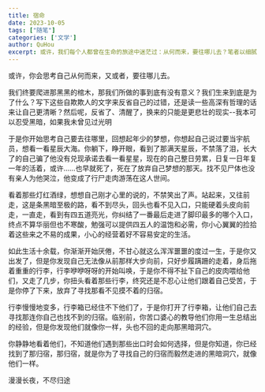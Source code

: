 ```yaml
---
title: 宿命
date: 2023-10-05
tags: ["随笔"]
categories: ['文学']
author: QuHou
excerpt: 或许，我们每个人都曾在生命的旅途中迷茫过：从何而来，要往哪儿去？笔者以细腻的叙述探讨了成长中的挣扎与对梦想的反思。儿时的梦想与成年后的妥协形成鲜明对比，让人感慨理想的破灭似乎在某一天悄无声息地杀死了曾经的自己。于是，漫长的生活变成了在黑暗中摸索前行的过程，选择那些看似最稳妥的道路，小心翼翼地追求生活的安定，直到平凡的日子耗尽了激情与希望。当厌倦取代安稳，新的出发却因重重行李拖累而步履蹒跚，生命变成了一场带着伤痛和牺牲的旅程。行李的象征在故事中渐渐清晰，那是责任、经历、或是留存的理想，最终它们离开了主人，去追寻自己的归宿。而笔者以一种近乎宿命的觉悟得出结论：归宿不在别处，而是那充满未知的黑暗洞穴，是人们为了寻找意义而选择的必经之路。归途漫漫，夜色无尽，但这或许正是生命旅程的真实写照。
---
```


或许，你会思考自己从何而来，又或者，要往哪儿去。

我们终要爬进那黑黑的棺木，那我们所做的事到底有没有意义？我们生来到底是为了什么？写下这些自欺欺人的文字来反省自己的过错，还是读一些高深有哲理的话来让自己更清晰？然后呢，反省了、清醒了，换来的只能是更悲壮的现实--我本可以忍受黑暗，如果我未曾见过光明

于是你开始思考自己要去往哪里，回想起年少的梦想，你想起自己说过要当宇航员，想看一看星辰大海。你躺下，睁开眼，看到了那满天星辰，不禁落了泪，长大了的自己骗了他没有兑现承诺去看一看星星，现在的自己整日劳累，日复一日年复一年的活着，或许……也早就死了，死在了放弃自己梦想的那天。找不见尸体也没有亲人为他哭泣，他变成了行尸走肉游荡在这人世间。

看着那些灯红酒绿，想想自己刚才心里的说的，不禁笑出了声。站起来，又往前走，这是条黑暗至极的路，看不到尽头，回头也看不见入口，只能硬着头皮向前走，一直走，看到有四五道亮光，你纠结了一番最后走进了脚印最多的哪个入口，终点不算华丽但也不寒酸，勉强可以提供四五人的温饱和必需，你小心翼翼的捡拾着这些来之不易的成果，小心的经营着好不容易安定的生活。

如此生活十余载，你渐渐开始厌倦，不甘心就这么浑浑噩噩的度过一生，于是你又出发了，但是你发现自己无法像从前那样大步向前，只好步履蹒跚的走着，身后拖着重重的行李，行李咿咿呀呀的开始叫唤，于是你不得不扯下自己的皮肉喂给他们，又走了几步，你扭头看着那些行李，终究还是不忍心让他们跟着自己受苦，于是你停了下来，放弃了寻找那看不见摸不着的归宿。

行李慢慢地变多，行李箱已经住不下他们了，于是你打开了行李箱，让他们自己去寻找那连你自己也找不到的归宿。临别前，你苦口婆心的教导他们你用一生总结出的经验，但是你发现他们就像你一样，头也不回的走向那黑暗洞穴。

你静静地看着他们，不知道他们遇到那些出口时会如何选择，但是你知道，你已经找到了那归宿，那归宿，就是你为了寻找自己的归宿而毅然走进的黑暗洞穴，就像他们一样。

漫漫长夜，不尽归途
